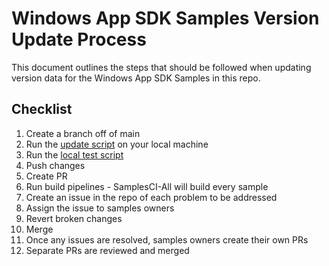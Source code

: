 # Windows App SDK Samples Version Update Process

This document outlines the steps that should be followed when updating version data for the Windows App SDK Samples in this repo. 

## Checklist

1. Create a branch off of main
2. Run the [update script](../UpdateVersions.cmd) on your local machine 
3. Run the [local test script](../build.cmd)
4. Push changes
5. Create PR
6. Run build pipelines - SamplesCI-All will build every sample
7. Create an issue in the repo of each problem to be addressed
8. Assign the issue to samples owners
9. Revert broken changes
10. Merge
11. Once any issues are resolved, samples owners create their own PRs
12. Separate PRs are reviewed and merged
